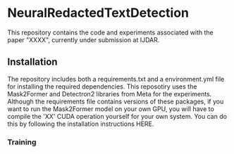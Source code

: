# NeuralRedactedTextDetection

This repository contains the code and experiments associated with the paper "XXXX", currently under submission at IJDAR.

## Installation

The repository includes both a requirements.txt and a environment.yml file for installing the required dependencies. This reposotiry uses the Mask2Former and Detectron2 libraries from Meta for the experiments. Although the requirements file contains versions of these packages, if you want to run the Mask2Former model on your own GPU, you will have to compile the 'XX' CUDA operation yourself for your own system. You can do this by following the installation instructions HERE.

### Training
